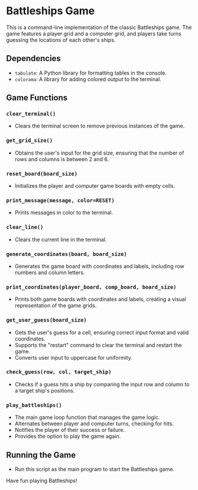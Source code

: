 # Battleships Game

This is a command-line implementation of the classic Battleships game. The game features a player grid and a computer grid, and players take turns guessing the locations of each other's ships.

## Dependencies

- `tabulate`: A Python library for formatting tables in the console.
- `colorama`: A library for adding colored output to the terminal.

## Game Functions

### `clear_terminal()`

- Clears the terminal screen to remove previous instances of the game.

### `get_grid_size()`

- Obtains the user's input for the grid size, ensuring that the number of rows and columns is between 2 and 6.

### `reset_board(board_size)`

- Initializes the player and computer game boards with empty cells.

### `print_message(message, color=RESET)`

- Prints messages in color to the terminal.

### `clear_line()`

- Clears the current line in the terminal.

### `generate_coordinates(board, board_size)`

- Generates the game board with coordinates and labels, including row numbers and column letters.

### `print_coordinates(player_board, comp_board, board_size)`

- Prints both game boards with coordinates and labels, creating a visual representation of the game grids.

### `get_user_guess(board_size)`

- Gets the user's guess for a cell, ensuring correct input format and valid coordinates.
- Supports the "restart" command to clear the terminal and restart the game.
- Converts user input to uppercase for uniformity.

### `check_guess(row, col, target_ship)`

- Checks if a guess hits a ship by comparing the input row and column to a target ship's positions.

### `play_battleships()`

- The main game loop function that manages the game logic.
- Alternates between player and computer turns, checking for hits.
- Notifies the player of their success or failure.
- Provides the option to play the game again.

## Running the Game

- Run this script as the main program to start the Battleships game.

Have fun playing Battleships!